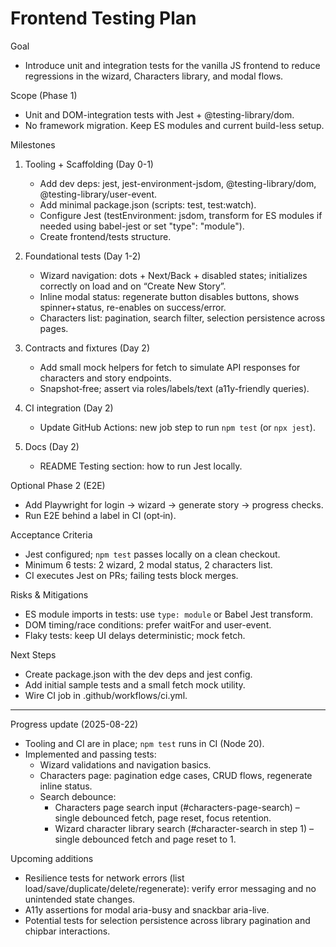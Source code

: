 # Frontend Testing Plan

Goal
- Introduce unit and integration tests for the vanilla JS frontend to reduce regressions in the wizard, Characters library, and modal flows.

Scope (Phase 1)
- Unit and DOM-integration tests with Jest + @testing-library/dom.
- No framework migration. Keep ES modules and current build-less setup.

Milestones
1) Tooling + Scaffolding (Day 0-1)
   - Add dev deps: jest, jest-environment-jsdom, @testing-library/dom, @testing-library/user-event.
   - Add minimal package.json (scripts: test, test:watch).
   - Configure Jest (testEnvironment: jsdom, transform for ES modules if needed using babel-jest or set "type": "module").
   - Create frontend/tests structure.

2) Foundational tests (Day 1-2)
   - Wizard navigation: dots + Next/Back + disabled states; initializes correctly on load and on “Create New Story”.
   - Inline modal status: regenerate button disables buttons, shows spinner+status, re-enables on success/error.
   - Characters list: pagination, search filter, selection persistence across pages.

3) Contracts and fixtures (Day 2)
   - Add small mock helpers for fetch to simulate API responses for characters and story endpoints.
   - Snapshot‑free; assert via roles/labels/text (a11y-friendly queries).

4) CI integration (Day 2)
   - Update GitHub Actions: new job step to run `npm test` (or `npx jest`).

5) Docs (Day 2)
   - README Testing section: how to run Jest locally.

Optional Phase 2 (E2E)
- Add Playwright for login → wizard → generate story → progress checks.
- Run E2E behind a label in CI (opt‑in).

Acceptance Criteria
- Jest configured; `npm test` passes locally on a clean checkout.
- Minimum 6 tests: 2 wizard, 2 modal status, 2 characters list.
- CI executes Jest on PRs; failing tests block merges.

Risks & Mitigations
- ES module imports in tests: use `type: module` or Babel Jest transform.
- DOM timing/race conditions: prefer waitFor and user-event.
- Flaky tests: keep UI delays deterministic; mock fetch.

Next Steps
- Create package.json with the dev deps and jest config.
- Add initial sample tests and a small fetch mock utility.
- Wire CI job in .github/workflows/ci.yml.

---

Progress update (2025-08-22)
- Tooling and CI are in place; `npm test` runs in CI (Node 20).
- Implemented and passing tests:
   - Wizard validations and navigation basics.
   - Characters page: pagination edge cases, CRUD flows, regenerate inline status.
   - Search debounce:
      - Characters page search input (#characters-page-search) – single debounced fetch, page reset, focus retention.
      - Wizard character library search (#character-search in step 1) – single debounced fetch and page reset to 1.

Upcoming additions
- Resilience tests for network errors (list load/save/duplicate/delete/regenerate): verify error messaging and no unintended state changes.
- A11y assertions for modal aria-busy and snackbar aria-live.
- Potential tests for selection persistence across library pagination and chipbar interactions.
